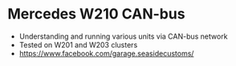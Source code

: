 # Mercedes W210 CAN-bus
* Understanding and running various units via CAN-bus network
* Tested on W201 and W203 clusters
* https://www.facebook.com/garage.seasidecustoms/
